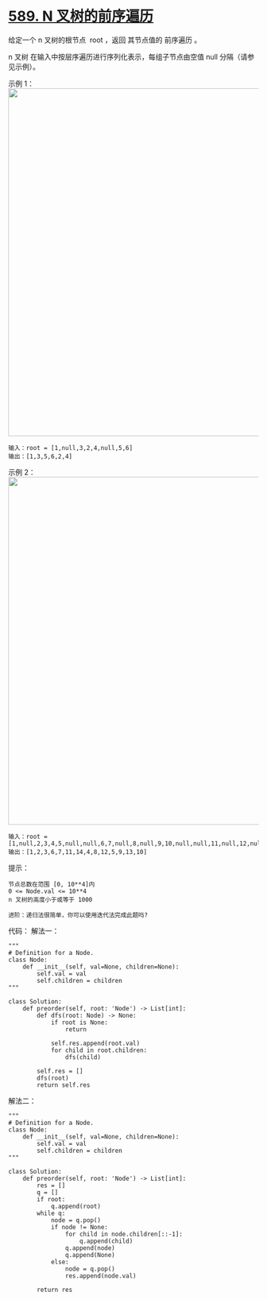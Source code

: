 # [589. N 叉树的前序遍历](https://leetcode.cn/problems/n-ary-tree-preorder-traversal/)

给定一个 n 叉树的根节点  root ，返回 其节点值的 前序遍历 。

n 叉树 在输入中按层序遍历进行序列化表示，每组子节点由空值 null 分隔（请参见示例）。


示例 1：
<img src="https://assets.leetcode.com/uploads/2018/10/12/narytreeexample.png" width="700" />

```
输入：root = [1,null,3,2,4,null,5,6]
输出：[1,3,5,6,2,4]
```
示例 2：
<img src="https://assets.leetcode.com/uploads/2019/11/08/sample_4_964.png" width="700" />

```
输入：root = [1,null,2,3,4,5,null,null,6,7,null,8,null,9,10,null,null,11,null,12,null,13,null,null,14]
输出：[1,2,3,6,7,11,14,4,8,12,5,9,13,10]
```

提示：
```
节点总数在范围 [0, 10**4]内
0 <= Node.val <= 10**4
n 叉树的高度小于或等于 1000
```
```
进阶：递归法很简单，你可以使用迭代法完成此题吗?
```

代码：
解法一：
```python3
"""
# Definition for a Node.
class Node:
    def __init__(self, val=None, children=None):
        self.val = val
        self.children = children
"""

class Solution:
    def preorder(self, root: 'Node') -> List[int]:
        def dfs(root: Node) -> None:
            if root is None:
                return
            
            self.res.append(root.val)
            for child in root.children:
                dfs(child)

        self.res = []
        dfs(root)
        return self.res
```

解法二：
```python3
"""
# Definition for a Node.
class Node:
    def __init__(self, val=None, children=None):
        self.val = val
        self.children = children
"""

class Solution:
    def preorder(self, root: 'Node') -> List[int]:
        res = []
        q = []
        if root:
            q.append(root)
        while q:
            node = q.pop()
            if node != None:
                for child in node.children[::-1]:
                    q.append(child)
                q.append(node)
                q.append(None)
            else:
                node = q.pop()
                res.append(node.val)

        return res
```